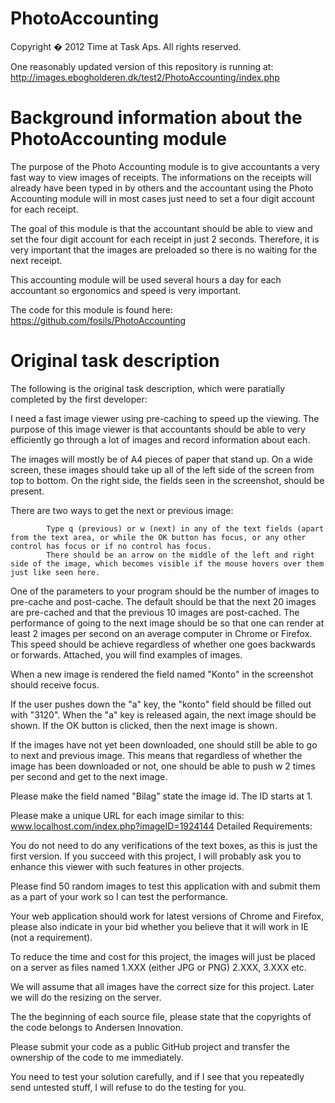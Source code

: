 PhotoAccounting
===============

Copyright � 2012 Time at Task Aps. All rights reserved. 


One reasonably updated version of this repository is running at: http://images.ebogholderen.dk/test2/PhotoAccounting/index.php


Background information about the PhotoAccounting module
===============

The purpose of the Photo Accounting module is to give accountants a very fast way to view images of receipts. The informations on the receipts will already have been typed in by others and the accountant using the Photo Accounting module will in most cases just need to set a four digit account for each receipt.

The goal of this module is that the accountant should be able to view and set the four digit account for each receipt in just 2 seconds. Therefore, it is very important that the images are preloaded so there is no waiting for the next receipt.

This accounting module will be used several hours a day for each accountant so ergonomics and speed is very important.

The code for this module is found here: https://github.com/fosils/PhotoAccounting


Original task description
===============

The following is the original task description, which were paratially completed by the first developer:

I need a fast image viewer using pre-caching to speed up the viewing. The purpose of this image viewer is that accountants should be able to very efficiently go through a lot of images and record information about each.

The images will mostly be of A4 pieces of paper that stand up. On a wide screen, these images should take up all of the left side of the screen from top to bottom. On the right side, the fields seen in the screenshot, should be present.

There are two ways to get the next or previous image:

            Type q (previous) or w (next) in any of the text fields (apart from the text area, or while the OK button has focus, or any other control has focus or if no control has focus.
            There should be an arrow on the middle of the left and right side of the image, which becomes visible if the mouse hovers over them just like seen here.

One of the parameters to your program should be the number of images to pre-cache and post-cache. The default should be that the next 20 images are pre-cached and that the previous 10 images are post-cached. The performance of going to the next image should be so that one can render at least 2 images per second on an average computer in Chrome or Firefox. This speed should be achieve regardless of whether one goes backwards or forwards. Attached, you will find examples of images.

When a new image is rendered the field named "Konto" in the screenshot should receive focus.

If the user pushes down the "a" key, the "konto" field should be filled out with "3120". When the "a" key is released again, the next image should be shown.
If the OK button is clicked, then the next image is shown.

If the images have not yet been downloaded, one should still be able to go to next and previous image. This means that regardless of whether the image has been downloaded or not, one should be able to push w 2 times per second and get to the next image.

Please make the field named "Bilag" state the image id. The ID starts at 1.

Please make a unique URL for each image similar to this: www.localhost.com/index.php?imageID=1924144
                                                                                                             Detailed Requirements:
                               
You do not need to do any verifications of the text boxes, as this is just the first version. If you succeed with this project, I will probably ask you to enhance this viewer with such features in other projects.

Please find 50 random images to test this application with and submit them as a part of your work so I can test the performance.

Your web application should work for latest versions of Chrome and Firefox, please also indicate in your bid whether you believe that it will work in IE (not a requirement).

To reduce the time and cost for this project, the images will just be placed on a server as files named 1.XXX (either JPG or PNG) 2.XXX, 3.XXX etc.

We will assume that all images have the correct size for this project. Later we will do the resizing on the server.

The the beginning of each source file, please state that the copyrights of the code belongs to Andersen Innovation.

Please submit your code as a public GitHub project and transfer the ownership of the code to me immediately.

You need to test your solution carefully, and if I see that you repeatedly send untested stuff, I will refuse to do the testing for you.
